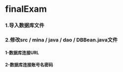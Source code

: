 # finalExam
### 1.导入数据库文件
### 2.修改src / mina / java / dao / DBBean.java文件
#### 1-数据库连接URL
#### 2-数据库连接账号名密码
